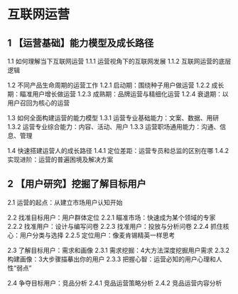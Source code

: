 # 互联网运营
## 1 【运营基础】能力模型及成长路径
1.1 如何理解当下互联网运营
1.1.1 运营视角下的互联网发展
1.1.2 互联网运营的底层逻辑
  
1.2 不同产品生命周期的运营工作
1.2.1 启动期：围绕种子用户做运营
1.2.2 成长期：瞄准用户增长做运营
1.2.3 成熟期：品牌运营与精细化运营
1.2.4 衰退期：以用户召回为核心的运营  
  
1.3 如何全面构建运营的能力模型
1.3.1 运营专业基础能力：文案、数据、用研
1.3.2 运营专业综合能力：内容、活动、用户
1.3.3 运营职场通用能力：沟通、信息、管理  
  
1.4 快速搭建运营人的成长路径
1.4.1 定位差距：运营专员和总监的区别在哪
1.4.2 实现进阶：运营的普遍困境及解决方案  

## 2 【用户研究】挖掘了解目标用户
2.1 运营的起点：从建立市场用户认知开始
  
2.2 找准目标用户：用户群体定位
2.2.1 瞄准市场：快速成为某个领域的专家
2.2.2 找准用户：设计与编写问卷
2.2.3 找准用户：投放与分析问卷
2.2.4 抓住核心：用户分类与选择
2.2.5 定位用户：像麦肯锡精英一样思考
  
2.3 了解目标用户：需求和画像
2.3.1 需求挖掘：4大方法深度挖掘用户需求
2.3.2 构建画像：3大步骤描摹出你的用户
2.3.3 把握心智：运营必知的用户心理和人性“弱点”
  
2.4 争夺目标用户：竞品分析
2.4.1 竞品运营策略分析
2.4.2 竞品运营内容分析


